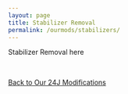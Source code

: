 ```yaml
---
layout: page
title: Stabilizer Removal
permalink: /ourmods/stabilizers/
---
```


Stabilizer Removal here

<br>

[Back to Our 24J Modifications](/ourmods/)


